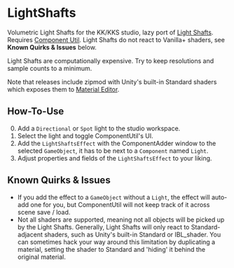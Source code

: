 # LightShafts

Volumetric Light Shafts for the KK/KKS studio, lazy port of [Light Shafts](https://github.com/robcupisz/LightShafts). Requires [Component Util](https://github.com/RSkoi/ComponentUtil). Light Shafts do not react to Vanilla+ shaders, see **Known Quirks & Issues** below.

Light Shafts are computationally expensive. Try to keep resolutions and sample counts to a minimum.

Note that releases include zipmod with Unity's built-in Standard shaders which exposes them to [Material Editor](https://github.com/IllusionMods/KK_Plugins?tab=readme-ov-file#materialeditor).

## How-To-Use

0. Add a `Directional` or `Spot` light to the studio workspace.
1. Select the light and toggle ComponentUtil's UI.
2. Add the `LightShaftsEffect` with the ComponentAdder window to the selected `GameObject`, it has to be next to a `Component` named `Light`.
3. Adjust properties and fields of the `LightShaftsEffect` to your liking.

## Known Quirks & Issues

- If you add the effect to a `GameObject` without a `Light`, the effect will auto-add one for you, but ComponentUtil will not keep track of it across scene save / load.
- Not all shaders are supported, meaning not all objects will be picked up by the Light Shafts. Generally, Light Shafts will only react to Standard-adjacent shaders, such as Unity's built-in Standard or IBL_shader. You can sometimes hack your way around this limitation by duplicating a material, setting the shader to Standard and 'hiding' it behind the original material.
